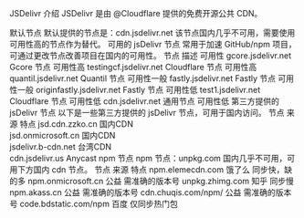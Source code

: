JSDelivr 介绍
JSDelivr 是由 @Cloudflare 提供的免费开源公共 CDN。

默认节点
默认提供的节点是：cdn.jsdelivr.net
该节点国内几乎不可用，需要使用可用性高的节点作为替代。
可用的 jsDelivr 节点
常用于加速 GitHub/npm 项目，可通过更改节点改善项目在国内的可用性。
节点	描述	可用性
gcore.jsdelivr.net	Gcore 节点	可用性高
testingcf.jsdelivr.net	Cloudflare 节点	可用性高
quantil.jsdelivr.net	Quantil 节点	可用性一般
fastly.jsdelivr.net	Fastly 节点	可用性一般
originfastly.jsdelivr.net	Fastly 节点	可用性低
test1.jsdelivr.net	Cloudflare 节点	可用性低
cdn.jsdelivr.net	通用节点	可用性低
第三方提供的 jsDelivr 节点
以下是一些第三方提供的 jsDelivr 节点，可用于国内访问。
节点	来源	特点
jsd.cdn.zzko.cn	国内CDN	
jsd.onmicrosoft.cn	国内CDN	
jsdelivr.b-cdn.net	台湾CDN	
cdn.jsdelivr.us	Anycast	
npm 节点
npm 节点：unpkg.com 国内几乎不可用，可用下方国内 cdn 节点。
节点	来源	特点
npm.elemecdn.com	饿了么	同步快，缺的多
npm.onmicrosoft.cn	公益	需准确的版本号
unpkg.zhimg.com	知乎	同步慢
npm.akass.cn	公益	需准确的版本号
cdn.chuqis.com/npm/	公益	需准确的版本号
code.bdstatic.com/npm	百度	仅同步热门包

